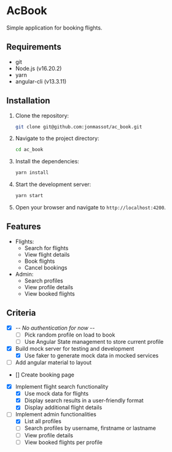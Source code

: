 # AcBook

Simple application for booking flights.

## Requirements

- git
- Node.js (v16.20.2)
- yarn
- angular-cli (v13.3.11)

## Installation

1. Clone the repository:
   ```bash
   git clone git@github.com:jonmassot/ac_book.git
   ```
2. Navigate to the project directory:
   ```bash
   cd ac_book
   ```
3. Install the dependencies:
   ```bash
   yarn install
   ```
4. Start the development server:
   ```bash
   yarn start
   ```
5. Open your browser and navigate to `http://localhost:4200`.

## Features

- Flights:
  - Search for flights
  - View flight details
  - Book flights
  - Cancel bookings
- Admin:
  - Search profiles
  - View profile details
  - View booked flights

## Criteria

- [x] _-- No authentication for now --_
  - [ ] Pick random profile on load to book
  - [ ] Use Angular State management to store current profile
- [x] Build mock server for testing and development
  - [x] Use faker to generate mock data in mocked services
- [ ] Add angular material to layout
- [] Create booking page
- [x] Implement flight search functionality
  - [x] Use mock data for flights
  - [x] Display search results in a user-friendly format
  - [x] Display additional flight details
- [ ] Implement admin functionalities
  - [x] List all profiles
  - [ ] Search profiles by username, firstname or lastname
  - [ ] View profile details
  - [ ] View booked flights per profile
